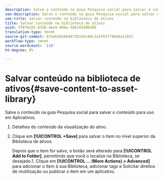```yaml
---
description: Salve o conteúdo na guia Pesquisa social para salvar o conteúdo para uso em Aplicativos.
seo-description: Salve o conteúdo na guia Pesquisa social para salvar o conteúdo para uso em Aplicativos.
seo-title: Salvar conteúdo na biblioteca de ativos
title: Salvar conteúdo na biblioteca de ativos
uuid: 5f076a55-4358-4ee5-866e-5b6c0199b580
translation-type: tm+mt
source-git-commit: 67aeb3de964473b326c88c3a3f81ff48a6a12652
workflow-type: tm+mt
source-wordcount: '118'
ht-degree: 0%

---
```



# Salvar conteúdo na biblioteca de ativos{#save-content-to-asset-library}

Salve o conteúdo na guia Pesquisa social para salvar o conteúdo para uso em Aplicativos.

1. Detalhes do conteúdo da visualização do ativo.
1. Clique em **[!UICONTROL +Save]** para salvar o item no nível superior da Biblioteca de ativos.

   Depois que o item for salvo, o botão será alterado para **[!UICONTROL Add to Folder]**, permitindo que você o localize na Biblioteca, se desejado.1. Clique em **[!UICONTROL … (More Actions) > Advanced]** para adicionar o item à sua Biblioteca, adicionar tags e Solicitar direitos de reutilização ou publicar o item em um aplicativo.
